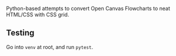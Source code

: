 Python-based attempts to convert Open Canvas Flowcharts to neat HTML/CSS with CSS grid.

## Testing

Go into `venv` at root, and run `pytest`.
